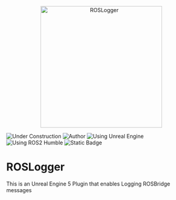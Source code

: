 <p align="center">
<img width="322" alt="ROSLogger" src="https://github.com/user-attachments/assets/cfde7eb6-18ee-4ee3-9ae1-f8cdecf5e8b8" />
</p>

![Under Construction](https://img.shields.io/badge/status-under%20construction-orange?logo=vlcmediaplayer&logoColor=ffffff)
![Author](https://img.shields.io/badge/author-Manuel%20Eiter-blue)
![Using Unreal Engine](https://img.shields.io/badge/using-Unreal%20Engine-purple?logo=unrealengine)
![Using ROS2 Humble](https://img.shields.io/badge/using-ROS2%20Humble-green?logo=ros)
![Static Badge](https://img.shields.io/badge/Patiiiiiii-UNSAFE-red?logo=pipx&logoColor=red&logoSize=Auto)

# ROSLogger

This is an Unreal Engine 5 Plugin that enables Logging ROSBridge messages
